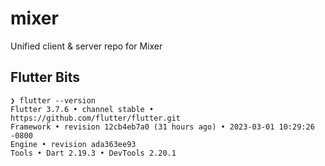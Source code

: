 # mixer

Unified client &amp; server repo for Mixer

## Flutter Bits

```
❯ flutter --version
Flutter 3.7.6 • channel stable • https://github.com/flutter/flutter.git
Framework • revision 12cb4eb7a0 (31 hours ago) • 2023-03-01 10:29:26 -0800
Engine • revision ada363ee93
Tools • Dart 2.19.3 • DevTools 2.20.1
```
